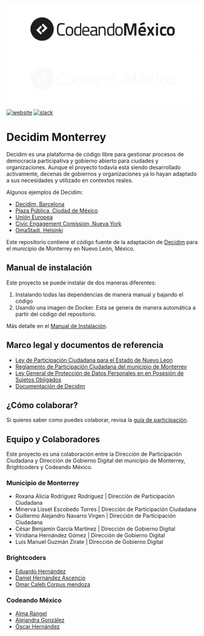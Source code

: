![Logo Codeando México](/resources/images/logo-cmx.svg#gh-light-mode-only)
![Logo Codeando México](/resources/images/logo-cmx-blanco.svg#gh-dark-mode-only)

[![website](https://img.shields.io/badge/website-CodeandoMexico-00D88E.svg)](http://www.codeandomexico.org/)
[![slack](https://img.shields.io/badge/slack-CodeandoMexico-EC0E4F.svg)](http://slack.codeandomexico.org/)

# Decidim Monterrey

Decidim es una plataforma de código libre para gestionar procesos de democracia participativa y gobierno abierto para ciudades y organizaciones. Aunque el proyecto todavía está siendo desarrollado activamente, decenas de gobiernos y organizaciones ya lo hayan adaptado a sus necesidades y utilizado en contextos reales.

Algunos ejemplos de Decidim:
- [Decidim, Barcelona](https://www.decidim.barcelona/)
- [Plaza Pública, Ciudad de México](https://plazapublica.cdmx.gob.mx/)
- [Unión Europea](https://futureu.europa.eu/)
- [Civic Engagement Comission, Nueva York](https://www.participate.nyc.gov/)
- [OmaStadi, Helsinki](https://omastadi.hel.fi/)

Este repositorio contiene el código fuente de la adaptación de [Decidim](https://decidim.org) para el municipio de Monterrey en Nuevo León, México.
## Manual de instalación

Este proyecto se puede instalar de dos maneras diferentes:
1. Instalando todas las dependencias de manera manual y bajando el código
2. Usando una imagen de Docker. Esta se genera de manera automática a partir del código del repositorio.

Más detalle en el [Manual de Instalación](docs/manual_instalacion.md).
## Marco legal y documentos de referencia

- [Ley de Participación Ciudadana para el Estado de Nuevo Leon](docs/ley_participacion_ciudadana_estado_nuevo_leon.pdf)
- [Reglamento de Participación Ciudadana del municipio de Monterrey](docs/reglamento_participación_ciudadana_monterrey.pdf)
- [Ley General de Protección de Datos Personales en en Posesión de Sujetos Obligados](https://www.dof.gob.mx/nota_detalle.php?codigo=5469949&fecha=26/01/2017)
- [Documentación de Decidim](https://docs.decidim.org/en/)

## ¿Cómo colaborar?

Si quieres saber como puedes colaborar, revisa la [guía de participación](CONTRIBUTING.md).

## Equipo y Colaboradores

Este proyecto es una colaboración entre la Dirección de Participación Ciudadana y Dirección de Gobierno Digital del municipio de Monterrey, Brightcoders y Codeando México.

### Municipio de Monterrey
* Roxana Alicia Rodríguez Rodríguez | Dirección de Participación Ciudadana
* Minerva Lisset Escobedo Torres | Dirección de Participación Ciudadana
* Guillermo Alejandro Navarro Virgen | Dirección de Participación Ciudadana
* César Benjamín García Martínez | Dirección de Gobierno Digital
* Viridiana Hernández Gómez | Dirección de Gobierno Digital
* Luis Manuel Guzmán Zirate | Dirección de Gobierno Digital

### Brightcoders
* [Eduardo Hernández](https://github.com/EduardoGHdez)
* [Daniel Hernández Ascencio](https://github.com/dany-herz42)
* [Omar Caleb Corpus mendoza](https://github.com/corps01)

### Codeando México
* [Alma Rangel](https://github.com/almarngl)
* [Alejandra González](https://github.com/basicavisual)
* [Óscar Hernández](https://github.com/oxcar)
